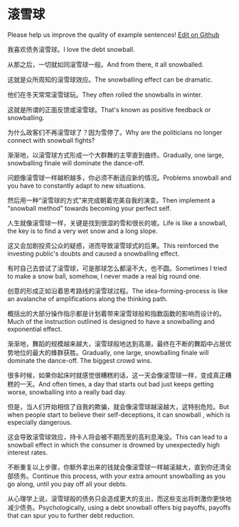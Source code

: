 # 滚雪球

Please help us improve the quality of example sentences! [Edit on Github](https://github.com/jiyushe/jiyu-example-sentence-source/blob/main/chinese/gunxueqiu.md)

<p><span class="chinese">我喜欢债务滚雪球。</span><span class="english">I love the debt snowball.</span></p>

<p><span class="chinese">从那之后，一切就如同滚雪球一般。</span><span class="english">And from there, it all snowballed.</span></p>

<p><span class="chinese">这就是众所周知的滚雪球效应。</span><span class="english">The snowballing effect can be dramatic.</span></p>

<p><span class="chinese">他们在冬天常常滚雪球玩。</span><span class="english">They often rolled the snowballs in winter.</span></p>

<p><span class="chinese">这就是所谓的正面反馈或滚雪球。</span><span class="english">That's known as positive feedback or snowballing.</span></p>

<p><span class="chinese">为什么政客们不再滚雪球了？因为雪停了。</span><span class="english">Why are the politicians no longer connect with snowball fights?</span></p>

<p><span class="chinese">渐渐地，以滚雪球方式形成一个大群舞的主宰直到曲终。</span><span class="english">Gradually, one large, snowballing finale will dominate the dance-off.</span></p>

<p><span class="chinese">问题像滚雪球一样越积越多，你必须不断适应新的情况。</span><span class="english">Problems snowball and you have to constantly adapt to new situations.</span></p>

<p><span class="chinese">然后用一种“滚雪球的方式”来完成朝着完美自我的演变。</span><span class="english">Then implement a “snowball method” towards becoming your perfect self.</span></p>

<p><span class="chinese">人生就像滚雪球一样，关键是找到很湿的雪和很长的坡。</span><span class="english">Life is like a snowball, the key is to find a very wet snow and a long slope.</span></p>

<p><span class="chinese">这又会加剧投资公众的疑惑，进而导致滚雪球式的后果。</span><span class="english">This reinforced the investing public's doubts and caused a snowballing effect.</span></p>

<p><span class="chinese">有时自己去尝试了滚雪球，可是那球怎么都滚不大，也不圆。</span><span class="english">Sometimes I tried to make a snow ball, somehow, I never made a real big round one.</span></p>

<p><span class="chinese">创意的形成正如沿着思考路线的滚雪球过程。</span><span class="english">The idea-forming-process is like an avalanche of amplifications along the thinking path.</span></p>

<p><span class="chinese">概括出的大部分操作指示都是计划着带来滚雪球般和指数函数的影响而设计的。</span><span class="english">Much of the instruction outlined is designed to have a snowballing and exponential effect.</span></p>

<p><span class="chinese">渐渐地，舞蹈的规模越来越大，滚雪球般地达到高潮，最终在不断的舞蹈中占居优势地位的最大的蜂群获胜。</span><span class="english">Gradually, one large, snowballing finale will dominate the dance-off. The biggest crowd wins.</span></p>

<p><span class="chinese">很多时候，如果你起床时就感觉很糟糕的话，这一天会像滚雪球一样，变成真正糟糕的一天。</span><span class="english">And often times, a day that starts out bad just keeps getting worse, snowballing into a really bad day.</span></p>

<p><span class="chinese">但是，当人们开始相信了自我的欺骗，就会像滚雪球越滚越大，这特别危险。</span><span class="english">But when people start to believe their self-deceptions, it can snowball , which is especially dangerous.</span></p>

<p><span class="chinese">这会导致滚雪球效应，持卡人将会被不期而至的高利息淹没。</span><span class="english">This can lead to a snowball effect in which the consumer is drowned by unexpectedly high interest rates.</span></p>

<p><span class="chinese">不断重复以上步骤，你额外拿出来的钱就会像滚雪球一样越滚越大，直到你还清全部债务。</span><span class="english">Continue this process, with your extra amount snowballing as you go along, until you pay off all your debts.</span></p>

<p><span class="chinese">从心理学上说，滚雪球般的债务只会造成更大的支出，而这些支出将刺激你更快地减少债务。</span><span class="english">Psychologically, using a debt snowball offers big payoffs, payoffs that can spur you to further debt reduction.</span></p>

